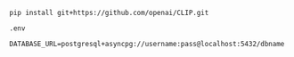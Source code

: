 ```
pip install git+https://github.com/openai/CLIP.git
```

`.env`
```
DATABASE_URL=postgresql+asyncpg://username:pass@localhost:5432/dbname
```
